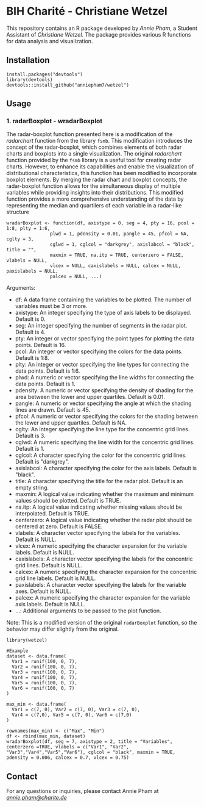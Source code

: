 # BIH Charité - Christiane Wetzel

This repository contains an R package developed by _Annie Pham_, a Student Assistant of _Christiane Wetzel_. The package provides various R functions for data analysis and visualization.


## Installation
```
install.packages("devtools")
library(devtools)
devtools::install_github("anniepham7/wetzel")
```

## Usage

### 1. radarBoxplot - wradarBoxplot
The radar-boxplot function presented here is a modification of the *radarchart* function from the library `fsmb`. This modification introduces the concept of the radar-boxplot, which combines elements of both radar charts and boxplots into a single visualization. The original *radarchart* function provided by the `fsmb` library is a useful tool for creating radar charts. However, to enhance its capabilities and enable the visualization of distributional characteristics, this function has been modified to incorporate boxplot elements. By merging the radar chart and boxplot concepts, the radar-boxplot function allows for the simultaneous display of multiple variables while providing insights into their distributions. This modified function provides a more comprehensive understanding of the data by representing the median and quartilers of each variable in a radar-like structure
```
wradarBoxplot <- function(df, axistype = 0, seg = 4, pty = 16, pcol = 1:8, plty = 1:6,
                plwd = 1, pdensity = 0.01, pangle = 45, pfcol = NA, cglty = 3,
                cglwd = 1, cglcol = "darkgrey", axislabcol = "black", title = "",
                maxmin = TRUE, na.itp = TRUE, centerzero = FALSE, vlabels = NULL,
                vlcex = NULL, caxislabels = NULL, calcex = NULL, paxislabels = NULL,
                palcex = NULL, ...)
```
Arguments:
- df: A data frame containing the variables to be plotted. The number of variables must be 3 or more.
- axistype: An integer specifying the type of axis labels to be displayed. Default is 0.
- seg: An integer specifying the number of segments in the radar plot. Default is 4.
- pty: An integer or vector specifying the point types for plotting the data points. Default is 16.
- pcol: An integer or vector specifying the colors for the data points. Default is 1:8.
- plty: An integer or vector specifying the line types for connecting the data points. Default is 1:6.
- plwd: A numeric or vector specifying the line widths for connecting the data points. Default is 1.
- pdensity: A numeric or vector specifying the density of shading for the area between the lower and upper quartiles. Default is 0.01.
- pangle: A numeric or vector specifying the angle at which the shading lines are drawn. Default is 45.
- pfcol: A numeric or vector specifying the colors for the shading between the lower and upper quartiles. Default is NA.
- cglty: An integer specifying the line type for the concentric grid lines. Default is 3.
- cglwd: A numeric specifying the line width for the concentric grid lines. Default is 1.
- cglcol: A character specifying the color for the concentric grid lines. Default is "darkgrey".
- axislabcol: A character specifying the color for the axis labels. Default is "black".
- title: A character specifying the title for the radar plot. Default is an empty string.
- maxmin: A logical value indicating whether the maximum and minimum values should be plotted. Default is TRUE.
- na.itp: A logical value indicating whether missing values should be interpolated. Default is TRUE.
- centerzero: A logical value indicating whether the radar plot should be centered at zero. Default is FALSE.
- vlabels: A character vector specifying the labels for the variables. Default is NULL.
- vlcex: A numeric specifying the character expansion for the variable labels. Default is NULL.
- caxislabels: A character vector specifying the labels for the concentric grid lines. Default is NULL.
- calcex: A numeric specifying the character expansion for the concentric grid line labels. Default is NULL.
- paxislabels: A character vector specifying the labels for the variable axes. Default is NULL.
- palcex: A numeric specifying the character expansion for the variable axis labels. Default is NULL.
- ...: Additional arguments to be passed to the plot function.

Note: This is a modified version of the original `radarBoxplot` function, so the behavior may differ slightly from the original.
```
library(wetzel)

#Example
dataset <- data.frame(
  Var1 = runif(100, 0, 7),
  Var2 = runif(100, 0, 7),
  Var3 = runif(100, 0, 7),
  Var4 = runif(100, 0, 7),
  Var5 = runif(100, 0, 7),
  Var6 = runif(100, 0, 7)
)

max_min <- data.frame(
  Var1 = c(7, 0), Var2 = c(7, 0), Var3 = c(7, 0),
  Var4 = c(7,0), Var5 = c(7, 0), Var6 = c(7,0)
)

rownames(max_min) <- c("Max", "Min")
df <- rbind(max_min, dataset)
wradarBoxplot(df, seg = 7, axistype = 2, title = "Variables", centerzero =TRUE, vlabels = c("Var1", "Var2", "Var3","Var4","Var5","Var6"), cglcol = "black", maxmin = TRUE, pdensity = 0.006, calcex = 0.7, vlcex = 0.75)
```


## Contact
For any questions or inquiries, please contact Annie Pham at *annie.pham@charite.de*
